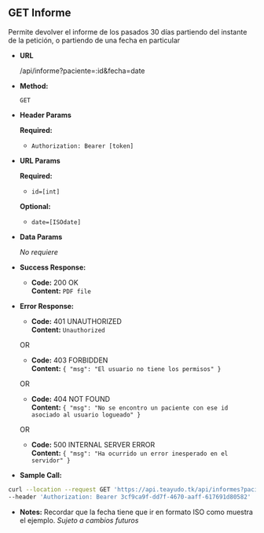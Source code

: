 **GET Informe**
----
  Permite devolver el informe de los pasados 30 días partiendo del instante de la petición, o partiendo de una fecha en particular

* **URL**

  /api/informe?paciente=:id&fecha=date

* **Method:**

  `GET`

*  **Header Params**

    **Required:**
   * `Authorization: Bearer [token]`

*  **URL Params**

    **Required:**
   * `id=[int]`

    **Optional:**
   * `date=[ISOdate]`

* **Data Params**

   _No requiere_ 

* **Success Response:**

  * **Code:** 200 OK <br />
    **Content:** `PDF file`
 
* **Error Response:**

  * **Code:** 401 UNAUTHORIZED <br />
    **Content:** `Unauthorized`

  OR

  * **Code:** 403 FORBIDDEN <br />
    **Content:** `{ "msg": "El usuario no tiene los permisos" }`

  OR

  * **Code:** 404 NOT FOUND <br />
    **Content:** `{ "msg": "No se encontro un paciente con ese id asociado al usuario logueado" }`

  OR
  

  * **Code:** 500 INTERNAL SERVER ERROR <br />
    **Content:** `{ "msg": "Ha ocurrido un error inesperado en el servidor" }`

* **Sample Call:**

```bash
curl --location --request GET 'https://api.teayudo.tk/api/informes?paciente=1&fecha=2020-10-21T00:00:00' \
--header 'Authorization: Bearer 3cf9ca9f-dd7f-4670-aaff-617691d80582'
```

* **Notes:**
  Recordar que la fecha tiene que ir en formato ISO como muestra el ejemplo.
  _Sujeto a cambios futuros_
